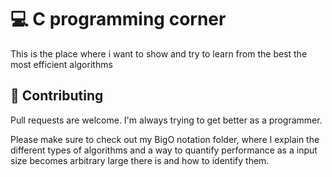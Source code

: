 # 💻 C programming corner

This is the place where i want to show and try to learn from the best the most efficient algorithms

## 🔧 Contributing
Pull requests are welcome. I'm always trying to get better as a programmer.

Please make sure to check out my BigO notation folder, where I explain the different types of algorithms and a way to quantify performance as a input 
size becomes arbitrary large there is and how to identify them.
